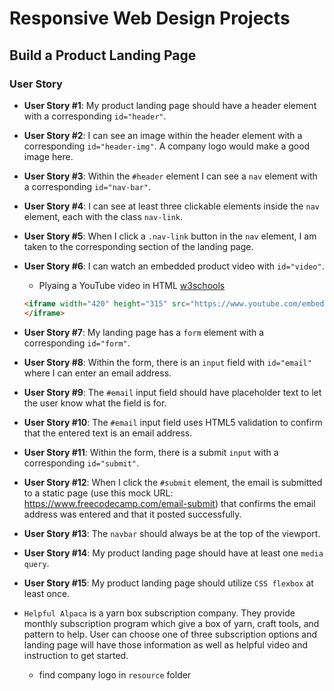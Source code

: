 # Responsive Web Design Projects

## Build a Product Landing Page

### User Story

- **User Story #1**: My product landing page should have a header element with a corresponding `id="header"`.

- **User Story #2**: I can see an image within the header element with a corresponding `id="header-img"`. A company logo would make a good image here.

- **User Story #3**: Within the `#header` element I can see a `nav` element with a corresponding `id="nav-bar"`.

- **User Story #4**: I can see at least three clickable elements inside the `nav` element, each with the class `nav-link`.

- **User Story #5**: When I click a `.nav-link` button in the `nav` element, I am taken to the corresponding section of the landing page.

- **User Story #6**: I can watch an embedded product video with `id="video"`.
  - Plyaing a YouTube video in HTML [w3schools](https://www.w3schools.com/html/html_youtube.asp)
  ```html
  <iframe width="420" height="315" src="https://www.youtube.com/embed/tgbNymZ7vqY">
  </iframe>
  ```

- **User Story #7**: My landing page has a `form` element with a corresponding `id="form"`.

- **User Story #8**: Within the form, there is an `input` field with `id="email"` where I can enter an email address.

- **User Story #9**: The `#email` input field should have placeholder text to let the user know what the field is for.

- **User Story #10**: The `#email` input field uses HTML5 validation to confirm that the entered text is an email address.

- **User Story #11**: Within the form, there is a submit `input` with a corresponding `id="submit"`.

- **User Story #12**: When I click the `#submit` element, the email is submitted to a static page (use this mock URL: https://www.freecodecamp.com/email-submit) that confirms the email address was entered and that it posted successfully.

- **User Story #13**: The `navbar` should always be at the top of the viewport.

- **User Story #14**: My product landing page should have at least one `media query`.

- **User Story #15**: My product landing page should utilize `CSS flexbox` at least once.

- `Helpful Alpaca` is a yarn box subscription company. They provide monthly subscription program which give a box of yarn, craft tools, and pattern to help. User can choose one of three subscription options and landing page will have those information as well as helpful video and instruction to get started.
  - find company logo in `resource` folder